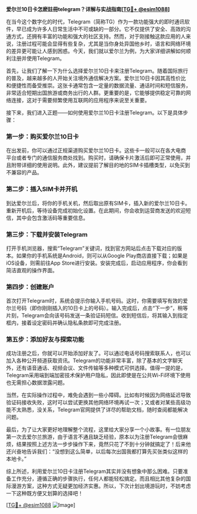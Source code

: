 **爱尔兰10日卡怎麽註冊telegram？详解与实战指南[[TG💪+ @esim1088](https://t.me/s/esim1088)]**

在当今这个数字化的时代，Telegram（简称TG）作为一款功能强大的即时通讯软件，早已成为许多人日常生活中不可或缺的一部分。它不仅提供了安全、高效的沟通方式，还拥有丰富的功能和强大的社区支持。然而，对于刚接触这款应用的人来说，注册过程可能会显得有些复杂，尤其是当你身处异国他乡时，语言和网络环境的差异更可能让人感到困惑。今天，我们就以爱尔兰为例，为大家详细讲解如何顺利注册并使用Telegram。

首先，让我们了解一下为什么选择爱尔兰10日卡来注册Telegram。随着国际旅行的普及，越来越多的人开始关注境外通信解决方案。爱尔兰10日卡因其高性价比和便捷性而备受推崇。这张卡通常包含一定量的数据流量、通话时间和短信服务，非常适合短期出国旅游或商务出行的人群。更重要的是，它能够提供稳定可靠的网络连接，这对于需要频繁使用互联网的应用程序来说至关重要。

接下来，我们进入正题——如何使用爱尔兰10日卡注册Telegram。以下是具体步骤：

### **第一步：购买爱尔兰10日卡**
在出发前，你可以通过正规渠道购买爱尔兰10日卡。这些卡一般可以在各大电商平台或者专门的通信服务商处找到。购买时，请确保卡片激活后即可正常使用，并且附带详细的使用说明。此外，建议提前了解目的地的SIM卡插槽类型，以免买到不兼容的产品。

### **第二步：插入SIM卡并开机**
到达爱尔兰后，将你的手机关机，然后取出原有SIM卡，插入新的爱尔兰10日卡。重新开机后，等待设备完成初始化设置。在此期间，你会收到运营商发送的欢迎短信，其中会包含激活码等重要信息。

### **第三步：下载并安装Telegram**
打开手机浏览器，搜索“Telegram”关键词，找到官方网站后点击下载对应的版本。如果你的手机系统是Android，则可以从Google Play商店直接下载；如果是iOS设备，则需前往App Store进行安装。安装完成后，启动应用程序，你会看到简洁直观的操作界面。

### **第四步：创建账户**
首次打开Telegram时，系统会提示你输入手机号码。这时，你需要填写有效的爱尔兰号码（即你刚刚插入的10日卡上的号码）。输入完成后，点击“下一步”，稍等片刻，Telegram会向该号码发送一条验证码短信。收到短信后，将其输入到指定框内，接着设定密码并确认隐私条款即可完成注册。

### **第五步：添加好友与探索功能**
成功注册之后，你就可以开始添加好友了。可以通过电话号码搜索联系人，也可以加入各种公开频道获取资讯。Telegram的功能非常丰富，除了基本的文字聊天外，还有语音通话、视频会议、文件传输等多种模式可供选择。值得一提的是，Telegram采用端到端加密技术保护用户隐私，因此即使是在公共Wi-Fi环境下使用也无需担心数据泄露问题。

当然，在实际操作过程中，难免会遇到一些小障碍。比如有时候因为网络延迟导致验证码接收失败，这时可以尝试更换其他网络环境再试一次；又或者对某些高级功能不太熟悉，没关系，Telegram官网提供了详尽的帮助文档，随时查阅都能解决问题。

最后，为了让大家更好地理解整个流程，这里给大家分享一个小故事。有一位朋友第一次去爱尔兰旅游，由于语言不通且缺乏经验，原本以为注册Telegram会很麻烦，结果按照上述方法一步步操作下来，竟然只花了不到十分钟就搞定了！后来他还兴奋地告诉我们：“没想到这么简单，以后每次出国我都打算先买张类似这样的本地卡。”

综上所述，利用爱尔兰10日卡注册Telegram其实并没有想象中那么困难。只要准备工作充分，遵循正确的步骤执行，任何人都能轻松搞定。而且相比其他复杂的国际漫游方案，这种方式无疑更加经济实惠。所以，下次计划出境游玩时，不妨考虑一下这种既方便又划算的选择吧！

[[TG💪+ @esim1088](https://t.me/s/esim1088) ![Image](https://i.postimg.cc/4NQfJmqS/Snipaste-2025-05-13-00-14-12.png)]